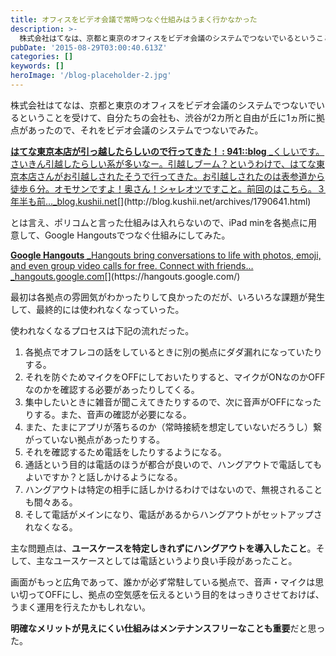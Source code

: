 ```yaml
---
title: オフィスをビデオ会議で常時つなぐ仕組みはうまく行かなかった
description: >-
  株式会社はてなは、京都と東京のオフィスをビデオ会議のシステムでつないでいるということを受けて、自分たちの会社も、渋谷が2カ所と自由が丘に1ヵ所に拠点があったので、それをビデオ会議のシステムでつないでみた。
pubDate: '2015-08-29T03:00:40.613Z'
categories: []
keywords: []
heroImage: '/blog-placeholder-2.jpg'
---
```


株式会社はてなは、京都と東京のオフィスをビデオ会議のシステムでつないでいるということを受けて、自分たちの会社も、渋谷が2カ所と自由が丘に1ヵ所に拠点があったので、それをビデオ会議のシステムでつないでみた。

[**はてな東京本店が引っ越したらしいので行ってきた！ : 941::blog**
_くしいです。さいきん引越したらしい系が多いなー。引越しブーム？というわけで、はてな東京本店さんがお引越しされたそうで行ってきた。お引越しされたのは表参道から徒歩６分。オモサンですよ！奥さん！シャレオツですこと。前回のはこちら。３年半も前…_blog.kushii.net](http://blog.kushii.net/archives/1790641.html "http://blog.kushii.net/archives/1790641.html")[](http://blog.kushii.net/archives/1790641.html)

とは言え、ポリコムと言った仕組みは入れらないので、iPad minを各拠点に用意して、Google Hangoutsでつなぐ仕組みにしてみた。

[**Google Hangouts**
_Hangouts bring conversations to life with photos, emoji, and even group video calls for free. Connect with friends…_hangouts.google.com](https://hangouts.google.com/ "https://hangouts.google.com/")[](https://hangouts.google.com/)

最初は各拠点の雰囲気がわかったりして良かったのだが、いろいろな課題が発生して、最終的には使われなくなっていった。

使われなくなるプロセスは下記の流れだった。

1.  各拠点でオフレコの話をしているときに別の拠点にダダ漏れになっていたりする。
2.  それを防ぐためマイクをOFFにしておいたりすると、マイクがONなのかOFFなのかを確認する必要があったりしてくる。
3.  集中したいときに雑音が聞こえてきたりするので、次に音声がOFFになったりする。また、音声の確認が必要になる。
4.  また、たまにアプリが落ちるのか（常時接続を想定していないだろうし）繋がっていない拠点があったりする。
5.  それを確認するため電話をしたりするようになる。
6.  通話という目的は電話のほうが都合が良いので、ハングアウトで電話してもよいですか？と話しかけるようになる。
7.  ハングアウトは特定の相手に話しかけるわけではないので、無視されることも間々ある。
8.  そして電話がメインになり、電話があるからハングアウトがセットアップされなくなる。

主な問題点は、**ユースケースを特定しきれずにハングアウトを導入したこと**。そして、主なユースケースとしては電話というより良い手段があったこと。

画面がもっと広角であって、誰かが必ず常駐している拠点で、音声・マイクは思い切ってOFFにし、拠点の空気感を伝えるという目的をはっきりさせておけば、うまく運用を行えたかもしれない。

**明確なメリットが見えにくい仕組みはメンテナンスフリーなことも重要**だと思った。